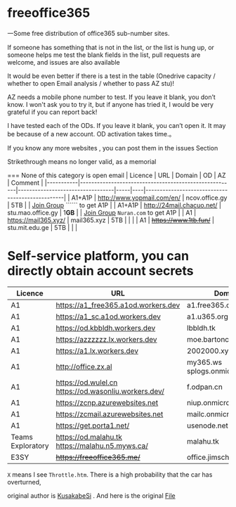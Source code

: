# freeoffice365

一Some free distribution of office365 sub-number sites.

If someone has something that is not in the list, or the list is hung up, or someone helps me test the blank fields in the list, pull requests are welcome, and issues are also available

It would be even better if there is a test in the table (Onedrive capacity / whether to open Email analysis / whether to pass AZ stu)!

AZ needs a mobile phone number to test. If you leave it blank, you don’t know.
I won't ask you to try it, but if anyone has tried it, I would be very grateful if you can report back!

I have tested each of the ODs. If you leave it blank, you can’t open it. It may be because of a new account. OD activation takes time.。

If you know any more websites , you can post them in the issues Section

Strikethrough means no longer valid, as a memorial

===
None of this category is open email
| Licence   | URL                                                   | Domain                           | OD  | AZ | Comment                                         |
|-----------|-------------------------------------------------------|----------------------------------|-----|----|-------------------------------------------------|
| A1+A1P    | http://www.yopmail.com/en/                            | ncov.office.gy                   | 5TB |    | [Join Group](https://account.activedirectory.windowsazure.com/r/#/joinGroups) `````` to get A1P  |
| A1+A1P    | http://24mail.chacuo.net/                             | stu.mao.office.gy                | 1**GB** |    | [Join Group](https://account.activedirectory.windowsazure.com/r/#/joinGroups) ```Nuran.com``` to get A1P           |
| A1        | https://mail365.xyz/                                  | mail365.xyz                      | 5TB |    |                                                 |
| A1        | ~~https://www.1tb.fun/~~                              | stu.mit.edu.ge                   | 5TB |    |                                                 |


Self-service platform, you can directly obtain account secrets
===

| Licence           | URL                                                   | Domain                           | OD  | Mail | AZ | Comment                           |
|-------------------|-------------------------------------------------------|----------------------------------|-----|------|----|-----------------------------------|
| A1                | https://a1_free365.a1od.workers.dev                   | a1.free365.org                   | 5TB | X    |    |                                   |
| A1                | https://a1_sc.a1od.workers.dev                        | a1.u365.org                      | 5TB | X    |    |                                   |
| A1                | https://od.kbbldh.workers.dev                         | lbbldh.tk                        | 5TB | X    |    |                                   |
| A1                | https://azzzzzz.lx.workers.dev                        | moe.bartonclough.co.uk           | 1TB | O    | O  |                                   |
| A1                | https://a1.lx.workers.dev                             | 2002000.xyz                      | 5TB | X    | X  |                                   |
| A1                | http://office.zx.al                                   | my365.ws  splogs.onmicrosoft.com | X   | O    |    |                                   |
| A1                | https://od.wulel.cn  https://od.wasonliu.workers.dev/ | f.odpan.cn                       | 5TB | X    |    |                                   |
| A1                | https://zcnp.azurewebsites.net                        | niup.onmicrosoft.com             | X   | O    | X  |                                   |
| A1                | https://zcmail.azurewebsites.net                      | mailc.onmicrosoft.com            | X   | O    | X  |                                   |
| A1                | https://get.porta1.net/                               | usenode.net                      | 1TB | X    |    |                                   |
| Teams Exploratory | https://od.malahu.tk  https://malahu.n5.myws.ca/      | malahu.tk                        | 5TB | X    | X  |                                   |
| E3SY              | ~~https://freeoffice365.me/~~                              | office.jimschool.org             | 5TB | X    | X  |                                   |

```X``` means I see ```Throttle.htm```. There is a high probability that the car has overturned,

original author is [KusakabeSi](https://github.com/KusakabeSi) . And here is the original [File](https://github.com/KusakabeSi/free365) 
